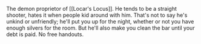 The demon proprietor of [[Locar's Locus]]. He tends to be a straight shooter, hates it when people kid around with him. That's not to say he's unkind or unfriendly; he'll put you up for the night, whether or not you have enough silvers for the room. But he'll also make you clean the bar until your debt is paid. No free handouts.